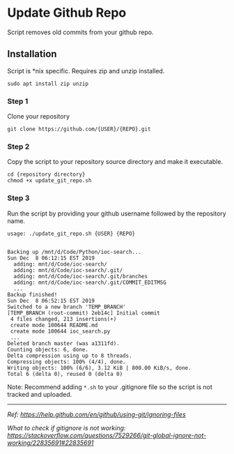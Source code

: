 
# Update Github Repo

Script removes old commits from your github repo.

## Installation

Script is \*nix specific.  Requires zip and unzip installed.

```text
sudo apt install zip unzip
```

### Step 1

Clone your repository

```text
git clone https://github.com/{USER}/{REPO}.git
```

### Step 2

Copy the script to your repository source directory and make it executable.

```text
cd {repository directory}
chmod +x update_git_repo.sh
```

### Step 3

Run the script by providing your github username followed by the repository name.  

```text
usage: ./update_git_repo.sh {USER} {REPO}


Backing up /mnt/d/Code/Python/ioc-search...
Sun Dec  8 06:12:15 EST 2019
  adding: mnt/d/Code/ioc-search/
  adding: mnt/d/Code/ioc-search/.git/
  adding: mnt/d/Code/ioc-search/.git/branches
  adding: mnt/d/Code/ioc-search/.git/COMMIT_EDITMSG
  ...
Backup finished!
Sun Dec  8 06:52:15 EST 2019
Switched to a new branch 'TEMP_BRANCH'
[TEMP_BRANCH (root-commit) 2eb14c] Initial commit
 4 files changed, 213 insertions(+)
 create mode 100644 README.md
 create mode 100644 ioc_search.py
 ...
Deleted branch master (was a1311fd).
Counting objects: 6, done.
Delta compression using up to 8 threads.
Compressing objects: 100% (4/4), done.
Writing objects: 100% (6/6), 3.12 KiB | 800.00 KiB/s, done.
Total 6 (delta 0), reused 0 (delta 0)
```

Note: Recommend adding `*.sh` to your .gitignore file so the script is not tracked and uploaded.


---------------------------------------------------------------------
*Ref: 
<https://help.github.com/en/github/using-git/ignoring-files>*


*What to check if gitignore is not working: 
<https://stackoverflow.com/questions/7529266/git-global-ignore-not-working/22835691#22835691>*

